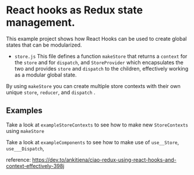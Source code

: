 # React hooks as Redux state management. 

This example project shows how React Hooks can be used to create global states that can be modularized. 

- `store.js`
This file defines a function `makeStore` that returns a `context` for the `store` and for `dispatch`, and `StoreProvider` which encapsulates the two and provides `store` and `dispatch` to the children, effectively working as a modular global state.

By using `makeStore` you can create multiple store contexts with their own unique `store`, `reducer`, and `dispatch` . 

## Examples

Take a look at `exampleStoreContexts` to see how to make new `StoreContexts` using `makeStore`

Take a look at `exampleComponents` to see how to make use of `use__Store`, `use___Dispatch`, 


reference:
https://dev.to/ankitjena/ciao-redux-using-react-hooks-and-context-effectively-398j

